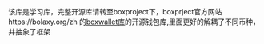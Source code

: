 该库是学习库，完整开源库请转至boxproject下，boxprject官方网站https://bolaxy.org/zh
的[boxwallet库](https://github.com/boxproject/boxwallet是BoxVault)的开源钱包库,里面更好的解耦了不同币种，并抽象了框架

